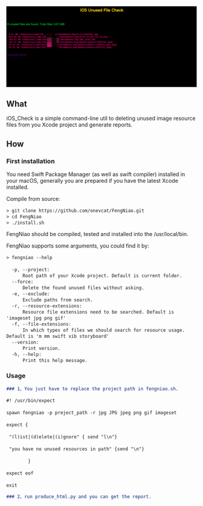 <p align="center">
<img src="https://github.com/xinzhen2015/iOS_Check/blob/master/iOS_Package_check/WechatIMG18.png" alt="iOS_Check" title="iOS_Check"/>
</p>

## What

iOS_Check is a simple command-line util to deleting unused image resource files from you Xcode project and generate reports.

## How

### First installation

You need Swift Package Manager (as well as swift compiler) installed in your macOS, generally you are prepared if you have the latest Xcode installed.

Compile from source:

```shell
> git clone https://github.com/onevcat/FengNiao.git
> cd FengNiao
> ./install.sh
```
FengNiao should be compiled, tested and installed into the /usr/local/bin.

FengNiao supports some arguments, you could find it by:

```shell
> fengniao --help

  -p, --project:
      Root path of your Xcode project. Default is current folder.
  --force:
      Delete the found unused files without asking.
  -e, --exclude:
      Exclude paths from search.
  -r, --resource-extensions:
      Resource file extensions need to be searched. Default is 'imageset jpg png gif'
  -f, --file-extensions:
      In which types of files we should search for resource usage. Default is 'm mm swift xib storyboard'
  --version:
      Print version.
  -h, --help:
      Print this help message.
```

### Usage

```markdown
### 1、You just have to replace the project path in fengniao.sh.
```
```shell
#! /usr/bin/expect

spawn fengniao -p preject_path -r jpg JPG jpeg png gif imageset

expect {

 "(l)ist|(d)elete|(i)gnore" { send "l\n"}

 "you have no unused resources in path" {send "\n"}

        }

expect eof

exit
```

```markdown
### 2、run produce_html.py and you can get the report.
```
